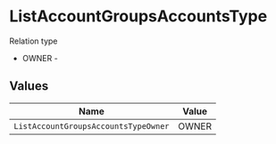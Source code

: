 # ListAccountGroupsAccountsType

Relation type
* OWNER - 


## Values

| Name                                 | Value                                |
| ------------------------------------ | ------------------------------------ |
| `ListAccountGroupsAccountsTypeOwner` | OWNER                                |